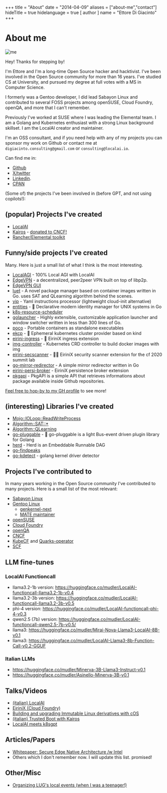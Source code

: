 +++
title = "About"
date = "2014-04-09"
aliases = ["about-me","contact"]
hideTitle = true
hidelanguage = true
[ author ]
  name = "Ettore Di Giacinto"
+++

# About me

![me](https://github.com/mudler/blog/assets/2420543/5794f640-7c7d-4f9a-a617-ecc31356c08a)

Hey! Thanks for stepping by!

I'm Ettore and I'm a long-time Open Source hacker and hacktivist. I've been involved in the Open Source community for more than 16 years. I've studied CS at University, and pursued my degree at full votes with a MS in Computer Science.

I formerly was a Gentoo developer, I did lead Sabayon Linux and contributed to several FOSS projects among openSUSE, Cloud Foundry, openQA, and more that I can't remember.

Previously I've worked at SUSE where I was leading the Elemental team. I am a Golang and Kubernetes enthusiast with a strong Linux background skillset. I am the LocalAI creator and maintainer.

I'm an OSS consultant, and if you need help with any of my projects you can sponsor my work on Github or contact me at `digiacinto.consulting@gmail.com` or `consulting@localai.io`.

Can find me in:

- [Github](https://github.com/mudler) 
- [X/twitter](https://twitter.com/mudler_it) 
- [Linkedin](https://linkedin.com/in/ettore-di-giacinto-211a4166).
- [CPAN](https://metacpan.org/author/MUDLER)

(Some of) the projects I've been involved in (before GPT, and not using copilots!):

## (popular) Projects I've created

- [LocalAI](https://localai.io)
- [Kairos](https://github.com/kairos-io/kairos) - [donated to CNCF!](https://github.com/cncf/sandbox/issues/52)
- [Rancher/Elemental toolkit](https://github.com/rancher/elemental-toolkit)

## Funny/side projects I've created

Many. Here is just a small list of what I think is the most interesting. 

- [LocalAGI](https://github.com/mudler/LocalAGI) - 100% Local AGI with LocalAI 
- [EdgeVPN](https://github.com/mudler/edgevpn) - a decentralized, peer2peer VPN built on top of libp2p.
- [EdgeVPN GUI](https://github.com/mudler/edgevpn-gui)
- [luet](https://github.com/mudler/luet) - A novel package manager based on container images written in Go. uses SAT and QLearning algorithm behind the scenes.
- [yip](https://github.com/mudler/yip) - Yaml instructions processor (lightweight cloud-init alternative)
- [entities](https://github.com/mudler/entities) - 🔏 Declarative modern identity manager for UNIX systems in Go 
- [k8s-resource-scheduler](https://github.com/mudler/k8s-resource-scheduler)
- [golauncher](https://github.com/mudler/golauncher) -  Highly extensible, customizable application launcher and window switcher written in less than 300 lines of Go.
- [poco](https://github.com/mudler/poco) - Portable containers as standalone executables
- [ekcp](https://github.com/mudler/ekcp) - 🌠 Ephemeral kubernetes cluster provider based on kind
- [eirini-ingress](https://github.com/mudler/eirini-ingress) - 🚦 EiriniX ingress extension
- [img-controller](https://github.com/mudler/img-controller) - Kubernetes CRD controller to build docker images with img
- [eirini-secscanner](https://github.com/mudler/eirini-secscanner) - 🕵️‍♂️ EiriniX security scanner extension for the cf 2020 summit lab
- [go-mirror-redirector](https://github.com/mudler/go-mirror-redirector) -  A simple mirror redirector written in Go
- [eirini-persi-broker](https://github.com/cloudfoundry-incubator/eirini-persi-broker) - EiriniX persistence broker extension
- [pkgapi](https://github.com/Luet-lab/pkgapi) - PkgAPI is a simple API that retrieves informations about package available inside Github repositories.

[Feel free to hop-by to my GH profile](https://github.com/mudler) to see more!

## (interesting) Libraries I've created

- [Mojo::IOLoop::ReadWriteProcess](https://github.com/openSUSE/Mojo-IOLoop-ReadWriteProcess)
- [Algorithm::SAT::*](https://metacpan.org/dist/Algorithm-SAT-Backtracking)
- [Algorithm::QLearning](https://github.com/mudler/Algorithm-QLearning)
- [go-pluggable](https://github.com/mudler/go-pluggable) -  🍱 go-pluggable is a light Bus-event driven plugin library for Golang
- [herd](https://github.com/spectrocloud-labs/herd/) - Herd is an Embeddable Runnable DAG
- [go-findpeaks](https://github.com/mudler/go-findpeaks)
- [go-kdetect](https://github.com/mudler/go-kdetect) -  golang kernel driver detector 

## Projects I've contributed to

In many years working in the Open Source community I've contributed to many projects. Here is a small list of the most relevant:

- [Sabayon Linux](https://sabayon.org)
- [Gentoo Linux](https://gentoo.org)
  - [genkernel-next](https://github.com/Sabayon/genkernel-next)
  - [MATE maintainer](https://wiki.gentoo.org/wiki/MATE)
- [openSUSE](https://opensuse.org)
- [Cloud Foundry](https://cloudfoundry.org)
- [openQA](https://openqa.org)
- [CNCF](https://cncf.io)
- [KubeCF](https://github.com/cloudfoundry-incubator/kubecf) and [Quarks-operator](https://github.com/cloudfoundry-incubator/quarks-operator)
- [SCF](https://github.com/SUSE/SCF)

## LLM fine-tunes

### LocalAI Functioncall 

- llama3.2-1b version: https://huggingface.co/mudler/LocalAI-functioncall-llama3.2-1b-v0.4
- llama3.2-3b version: https://huggingface.co/mudler/LocalAI-functioncall-llama3.2-3b-v0.5
- phi-4 version: https://huggingface.co/mudler/LocalAI-functioncall-phi-4-v0.3
- qwen2.5 (7b) version: https://huggingface.co/mudler/LocalAI-functioncall-qwen2.5-7b-v0.5/
- llama3: https://huggingface.co/mudler/Mirai-Nova-Llama3-LocalAI-8B-v0.1
- llama3: https://huggingface.co/mudler/LocalAI-Llama3-8b-Function-Call-v0.2-GGUF

### Italian LLMs

- https://huggingface.co/mudler/Minerva-3B-Llama3-Instruct-v0.1
- https://huggingface.co/mudler/Asinello-Minerva-3B-v0.1

## Talks/Videos

- [(italian) LocalAI](https://www.youtube.com/watch?v=iQkBWgf0yjE&t=437s&pp=ygUSRXR0b3JlIERpIEdpYWNpbnRv)
- [EiriniX (Cloud Foundry)](https://www.youtube.com/watch?v=yV-0LPdSBvk&pp=ugMICgJpdBABGAHKBRJFdHRvcmUgRGkgR2lhY2ludG8%3D)
- [Building and upgrading Immutable Linux derivatives with cOS](https://www.youtube.com/watch?v=4MLo3wWSoQo)
- [(italian) Trusted Boot with Kairos](https://www.youtube.com/watch?v=NiJhgOnwqLU&pp=ygUSRXR0b3JlIERpIEdpYWNpbnRv)
- [LocalAI meets k8sgpt](https://www.youtube.com/watch?v=PKrDNuJ_dfE&t=323s&pp=ygUMQ05DRiBMb2NhbEFJ)

## Articles/Papers

- [Whitepaper: Secure Edge Native Architecture /w Intel](https://github.com/kairos-io/kairos/files/11250843/Secure-Edge-Native-Architecture-white-paper-20240417.3.pdf)
- Others which I don't remember now. I will update this list. promised!


## Other/Misc

- [Organizing LUG's local events (when I was a teenager!)](https://ilblogsonoio.com/il-linux-day-2008-in-abruzzo-lopen-source-piu-famoso-al-mondo-di-scena-ad-atri/)
